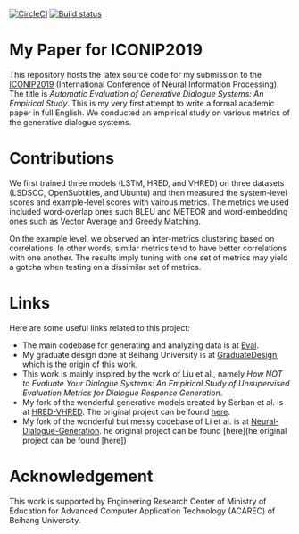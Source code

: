 [![CircleCI](https://circleci.com/gh/cgsdfc/ICONIP2019.svg?style=svg&circle-token=c7abc42f7d5476d0a13d2c1c927d9078f2f8df99)](https://circleci.com/gh/cgsdfc/ICONIP2019)
[![Build status](https://ci.appveyor.com/api/projects/status/5592iiitlxd5rtp3?svg=true)](https://ci.appveyor.com/project/cgsdfc/iconip2019)

# My Paper for ICONIP2019
This repository hosts the latex source code for my submission to the [ICONIP2019](ICONIP2019) (International Conference of Neural Information Processing). The title is *Automatic Evaluation of Generative Dialogue Systems: An Empirical Study*. This is my very first attempt to write a formal academic paper in full English. We conducted an empirical study on various metrics of the generative dialogue systems.

# Contributions
We first trained three models (LSTM, HRED, and VHRED) on three datasets (LSDSCC, OpenSubtitles, and Ubuntu) and then measured the system-level scores and example-level scores with vairous metrics. The metrics we used included word-overlap ones such BLEU and METEOR and word-embedding ones such as Vector Average and Greedy Matching.

On the example level, we observed an inter-metrics clustering based on correlations. In other words, similar metrics tend to have better correlations with one another. The results imply tuning with one set of metrics may yield a gotcha when testing on a dissimilar set of metrics.

# Links
Here are some useful links related to this project:

- The main codebase for generating and analyzing data is at [Eval](https://github.com/neural-dialogue-metrics/Eval.git).
- My graduate design done at Beihang University is at [GraduateDesign](https://github.com/cgsdfc/GraduateDesign.git), which is the origin of this work.
- This work is mainly inspired by the work of Liu et al., namely *How NOT to Evaluate Your Dialogue Systems: An Empirical Study of Unsupervised Evaluation Metrics for Dialogue Response Generation*.
- My fork of the wonderful generative models created by Serban et al. is at [HRED-VHRED](https://github.com/cgsdfc/HRED-VHRED.git). The original project can be found [here](https://github.com/julianser/hed-dlg-truncated.git).
- My fork of the wonderful but messy codebase of Li et al. is at [Neural-Dialogue-Generation](https://github.com/cgsdfc/Neural-Dialogue-Generation.git). he original project can be found [here](he original project can be found [here])

# Acknowledgement
This work is supported by Engineering Research Center of Ministry of Education for Advanced Computer Application Technology (ACAREC) of Beihang University.
